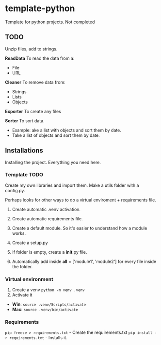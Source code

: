 # template-python
Template for python projects. Not completed


## TODO

Unzip files, add to strings.

**ReadData**
To read the data from a: 
- File
- URL

**Cleaner**
To remove data from:
- Strings
- Lists
- Objects

**Exporter**
To create any files

**Sorter**
To sort data.
- Example: ake a list with objects and sort them by date.
- Take a list of objects and sort them by date.




## Installations
Installing the project. Everything you need here.

### Template TODO

Create my own libraries and import them.
Make a utils folder with a config.py.


Perhaps looks for other ways to do a virtual enviroment + requirements file.

1. Create automatic .venv activation.
1. Create automatic requirements file.
1. Create a default module. So it's easier to understand how a module works.
1. Create a setup.py

1. If folder is empty, create a __init__.py file.
1. Automatically add inside __all__ = ['module1', 'module2'] for every file inside the folder.

### Virtual environment 
1. Create a venv `python -m venv .venv` <!-- Name the folder whatever you want. -->
1. Activate it
- **Win**: `source .venv/Scripts/activate`
- **Mac**: `source .venv/bin/activate`

### Requirements

`pip freeze > requirements.txt` - Create the requirements.txt
`pip install -r requirements.txt` - Installs it.